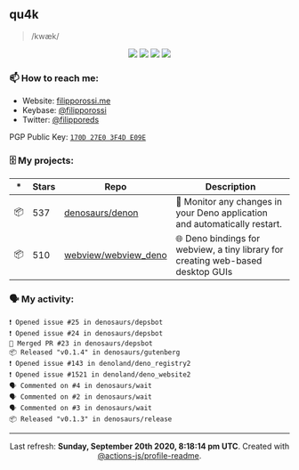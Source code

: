 ## qu4k

> /kwæk/

<p align="center">
  <img src="https://img.shields.io/badge/last%20major%20release-aug.%202000-important" />
  <img src="https://img.shields.io/badge/unminified%20size-6%20feet%206%20inches-informational" />
  <img src="https://img.shields.io/badge/vulnerabilities-high-critical" />
  <img src="https://img.shields.io/badge/code%20quality-A%20for%20effort-success" />
</p>

### 📫 How to reach me:

- Website: [filipporossi.me](https://filipporossi.me/)
- Keybase: [@filipporossi](https://keybase.io/filipporossi)
- Twitter: [@filipporeds](https://keybase.io/filipporeds)

PGP Public Key: [`170D 27E0 3F4D E09E`](https://keybase.io/filipporossi/pgp_keys.asc)

### 🗄 My projects:

|*|Stars|Repo|Description|
|---|---|---|---|
| 📦 | 537 | [denosaurs/denon](https://github.com/denosaurs/denon) | 👀 Monitor any changes in your Deno application and automatically restart. |
| 📦 | 510 | [webview/webview_deno](https://github.com/webview/webview_deno) | 🌐 Deno bindings for webview, a tiny library for creating web-based desktop GUIs |

### 🗣 My activity:

```
❗️ Opened issue #25 in denosaurs/depsbot
❗️ Opened issue #24 in denosaurs/depsbot
🎉 Merged PR #23 in denosaurs/depsbot
📦 Released "v0.1.4" in denosaurs/gutenberg
❗️ Opened issue #143 in denoland/deno_registry2
❗️ Opened issue #1521 in denoland/deno_website2
🗣 Commented on #4 in denosaurs/wait
🗣 Commented on #2 in denosaurs/wait
🗣 Commented on #3 in denosaurs/wait
📦 Released "v0.1.3" in denosaurs/release
```

---

<p align="center">Last refresh: <b>Sunday, September 20th 2020, 8:18:14 pm UTC</b>. Created with <a href=https://github.com/marketplace/actions/profile-readme>@actions-js/profile-readme</a>.</p>
